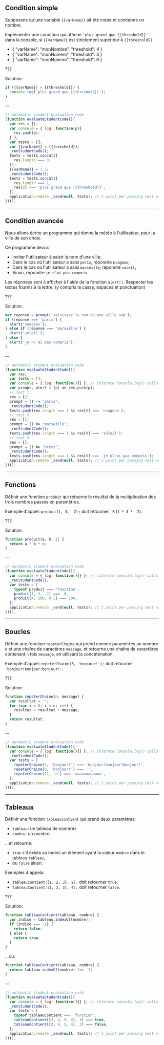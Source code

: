 ## Condition simple

Supposons qu'une variable `{{varName}}` ait été créée et contienne un nombre.

Implémenter une condition qui affiche `'plus grand que {{threshold}}'` dans la console, si `{{varName}}` est strictement supérieur à `{{threshold}}`.

- { "varName": "monNombre", "threshold": 4 }
- { "varName": "monNumero", "threshold": 4 }
- { "varName": "monNumero", "threshold": 6 }

???

Solution:
```js
if ({{varName}} > {{threshold}}) {
  console.log('plus grand que {{threshold}}');
}
```

--

```js
// automatic student evaluation code
(function evaluateStudentCode(){
  var res = [];
  var console = { log: function(p){
    res.push(p);
  } };
  var tests = [];
  var {{varName}} = {{threshold}};
  _runStudentCode();
  tests = tests.concat([
    res.length === 0,
  ]);
  {{varName}} = 7.5;
  _runStudentCode();
  tests = tests.concat([
    res.length === 1, 
    res[0] === 'plus grand que {{threshold}}',
  ]);
  application.remote._send(null, tests); // 1 point per passing test => 3 pts per exercise
})();
```

---

## Condition avancée

Nous allons écrire un programme qui donne la météo à l'utilisateur, pour la ville de son choix.

Ce programme devra:

 - Inviter l'utilisateur à saisir le nom d'une ville;
 - Dans le cas où l'utilisateur a saisi `paris`, répondre `nuageux`;
 - Dans le cas où l'utilisateur a saisi `marseille`, répondre `soleil`;
 - Sinon, répondre `je n'ai pas compris`.

Les réponses sont à afficher à l'aide de la fonction `alert()`. Respecter les textes fournis à la lettre. (y compris la casse, espaces et ponctuation)

???

Solution:
```js
var reponse = prompt('saisissez le nom d\'une ville svp');
if (reponse === 'paris') {
  alert('nuageux');
} else if (reponse === 'marseille') {
  alert('soleil');
} else {
  alert('je n\'ai pas compris');
}
```

--

```js
// automatic student evaluation code
(function evaluateStudentCode(){
  var res;
  var tests = [];
  var console = { log: function(){} }; // tolerate console.log() calls
  var prompt, alert = (p) => res.push(p);
  // test 1
  res = [];
  prompt = () => 'paris';
  _runStudentCode();
  tests.push(res.length === 1 && res[0] === 'nuageux');
  // test 2
  res = [];
  prompt = () => 'marseille';
  _runStudentCode();
  tests.push(res.length === 1 && res[0] === 'soleil');
  // test 3
  res = [];
  prompt = () => 'brest';
  _runStudentCode();
  tests.push(res.length === 1 && res[0] === 'je n\'ai pas compris');
  application.remote._send(null, tests); // 1 point per passing test => 3 pts per exercise
})();
```

---

## Fonctions

Définir une fonction `produit` qui retourne le résultat de la multiplication des trois nombres passés en paramètres.

Exemple d'appel: `produit(1, 3, -2);` doit retourner `-6` (`1 * 3 * -2`).

???

Solution:
```js
function produit(a, b, c) {
  return a * b * c;
}
```

--

```js
// automatic student evaluation code
(function evaluateStudentCode(){
  var console = { log: function(){} }; // tolerate console.log() calls
  _runStudentCode();
  var tests = [
    typeof produit === 'function', 
    produit(1, 3, -2) === -6,
    produit(4, 100, 0.5) === 200,
  ];
  application.remote._send(null, tests); // 1 point per passing test => 3 pts per exercise
})();
```

---

## Boucles

Définir une fonction `repeterChaine` qui prend comme paramètres un nombre `n` et une chaîne de caractères `message`, et retourne une chaîne de caractères contenant `n` fois `message`, en utilisant la concaténation.

Exemple d'appel: `repeterChaine(3, 'bonjour!');` doit retourner `'bonjour!bonjour!bonjour!'`.

???

Solution:
```js
function repeterChaine(n, message) {
  var resultat = '';
  for (var i = 0; i < n; i++) {
    resultat = resultat + message;
  }
  return resultat;
}
```

--

```js
// automatic student evaluation code
(function evaluateStudentCode(){
  var console = { log: function(){} }; // tolerate console.log() calls
  _runStudentCode();
  var tests = [
    repeterChaine(3, 'bonjour!') === 'bonjour!bonjour!bonjour!',
    repeterChaine(0, 'bonjour!') === '',
    repeterChaine(12, 'a') === 'aaaaaaaaaaaa',
  ];
  application.remote._send(null, tests); // 1 point per passing test => 3 pts per exercise
})();
```

---

## Tableaux

Définir une fonction `tableauContient` qui prend deux paramètres:
 - `tableau`: un tableau de nombres
 - `nombre`: un nombre

...et retourne:
 - `true` s'il existe au moins un élément ayant la valeur `nombre` dans le tableau `tableau`,
 - ou `false` sinon.
 
Exemples d'appels:
 - `tableauContient([1, 2, 3], 2);` doit retourner `true`.
 - `tableauContient([1, 2, 3], 4);` doit retourner `false`.

???

Solution:
```js
function tableauContient(tableau, nombre) {
  var indice = tableau.indexOf(nombre);
  if (indice === -1) {
    return false;
  } else {
    return true;
  }
}
```

...ou:
```js
function tableauContient(tableau, nombre) {
  return tableau.indexOf(nombre) !== -1;
}
```

--

```js
// automatic student evaluation code
(function evaluateStudentCode(){
  var console = { log: function(){} }; // tolerate console.log() calls
  _runStudentCode();
  var tests = [
    typeof tableauContient === 'function',
    tableauContient([3, 4, 5, 4], 4) === true,
    tableauContient([3, 4, 5, 4], 2) === false,
  ];
  application.remote._send(null, tests); // 1 point per passing test => 3 pts per exercise
})();
```

